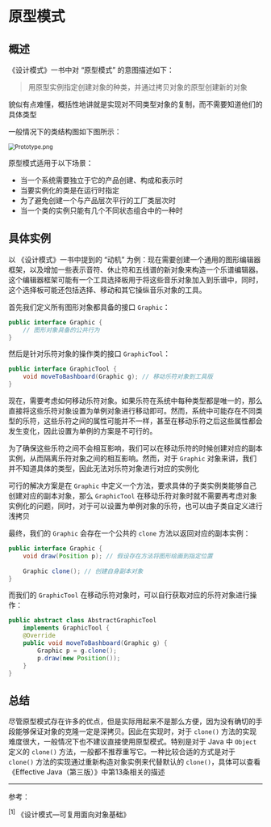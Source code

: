 # 原型模式

## 概述

《设计模式》一书中对 “原型模式” 的意图描述如下：

> 用原型实例指定创建对象的种类，并通过拷贝对象的原型创建新的对象

貌似有点难懂，概括性地讲就是实现对不同类型对象的复制，而不需要知道他们的具体类型

一般情况下的类结构图如下图所示：

<img src="https://s2.loli.net/2022/12/16/BQPhI3dbLCYcF8m.png" alt="Prototype.png" style="zoom:80%;" />

原型模式适用于以下场景：

- 当一个系统需要独立于它的产品创建、构成和表示时
- 当要实例化的类是在运行时指定
- 为了避免创建一个与产品层次平行的工厂类层次时
- 当一个类的实例只能有几个不同状态组合中的一种时

## 具体实例

以 《设计模式》一书中提到的 “动机” 为例：现在需要创建一个通用的图形编辑器框架，以及增加一些表示音符、休止符和五线谱的新对象来构造一个乐谱编辑器。这个编辑器框架可能有一个工具选择板用于将这些音乐对象加入到乐谱中，同时，这个选择板可能还包括选择、移动和其它操纵音乐对象的工具。

首先我们定义所有图形对象都具备的接口 `Graphic`：

``` java
public interface Graphic {
    // 图形对象具备的公共行为
}
```

然后是针对乐符对象的操作类的接口 `GraphicTool`：

``` java
public interface GraphicTool {
    void moveToBashboard(Graphic g); // 移动乐符对象到工具版
}
```

现在，需要考虑如何移动乐符对象。如果乐符在系统中每种类型都是唯一的，那么直接将这些乐符对象设置为单例对象进行移动即可。然而，系统中可能存在不同类型的乐符，这些乐符之间的属性可能并不一样，甚至在移动乐符之后这些属性都会发生变化，因此设置为单例的方案是不可行的。

为了确保这些乐符之间不会相互影响，我们可以在移动乐符的时候创建对应的副本实例，从而隔离乐符对象之间的相互影响。然而，对于 `Graphic` 对象来讲，我们并不知道具体的类型，因此无法对乐符对象进行对应的实例化

可行的解决方案是在 `Graphic` 中定义一个方法，要求具体的子类实例类能够自己创建对应的副本对象，那么 `GraphicTool` 在移动乐符对象时就不需要再考虑对象实例化的问题，同时，对于可以设置为单例对象的乐符，也可以由子类自定义进行浅拷贝

最终，我们的 `Graphic` 会存在一个公共的 `clone` 方法以返回对应的副本实例：

``` java
public interface Graphic {
    void draw(Position p); // 假设存在方法将图形绘画到指定位置
    
    Graphic clone(); // 创建自身副本对象
}
```

而我们的 `GraphicTool` 在移动乐符对象时，可以自行获取对应的乐符对象进行操作：

``` java
public abstract class AbstractGraphicTool 
    implements GraphicTool {
    @Override
    public void moveToBashboard(Graphic g) {
        Graphic p = g.clone();
        p.draw(new Position());
    }
}
```

## 总结

尽管原型模式存在许多的优点，但是实际用起来不是那么方便，因为没有确切的手段能够保证对象的克隆一定是深拷贝。因此在实现时，对于 `clone()` 方法的实现难度很大，一般情况下也不建议直接使用原型模式。特别是对于 Java 中 `Object` 定义的 `clone()` 方法，一般都不推荐重写它。一种比较合适的方式是对于 `clone()` 方法的实现通过重新构造对象实例来代替默认的 `clone()`，具体可以查看 《Effective Java（第三版）》中第13条相关的描述

<hr />

参考：

<sup>[1]</sup> 《设计模式—可复用面向对象基础》